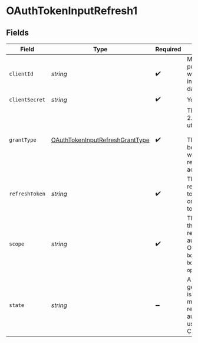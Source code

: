 # OAuthTokenInputRefresh1


## Fields

| Field                                                                                                                                        | Type                                                                                                                                         | Required                                                                                                                                     | Description                                                                                                                                  |
| -------------------------------------------------------------------------------------------------------------------------------------------- | -------------------------------------------------------------------------------------------------------------------------------------------- | -------------------------------------------------------------------------------------------------------------------------------------------- | -------------------------------------------------------------------------------------------------------------------------------------------- |
| `clientId`                                                                                                                                   | *string*                                                                                                                                     | :heavy_check_mark:                                                                                                                           | Merchant publishable key which can be found in the merchant dashboard                                                                        |
| `clientSecret`                                                                                                                               | *string*                                                                                                                                     | :heavy_check_mark:                                                                                                                           | Your Bolt API Key.                                                                                                                           |
| `grantType`                                                                                                                                  | [OAuthTokenInputRefreshGrantType](../../models/shared/oauthtokeninputrefreshgranttype.md)                                                    | :heavy_check_mark:                                                                                                                           | The type of OAuth 2.0 grant being utilized. <br/><br/>The value will always be `refresh_token` when exchanging a refresh token for an access token.<br/> |
| `refreshToken`                                                                                                                               | *string*                                                                                                                                     | :heavy_check_mark:                                                                                                                           | The value of the refresh token issued to you in the originating OAuth token request.                                                         |
| `scope`                                                                                                                                      | *string*                                                                                                                                     | :heavy_check_mark:                                                                                                                           | The scope issued to the merchant when receiving an authorization code. Options include `bolt.account.manage`, `bolt.account.view`, `openid`. |
| `state`                                                                                                                                      | *string*                                                                                                                                     | :heavy_minus_sign:                                                                                                                           | A randomly generated string issued to the merchant when receiving an authorization code used to prevent CSRF attacks                         |